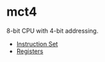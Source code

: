 # mct4
8-bit CPU with 4-bit addressing.

- [Instruction Set](docs/InstructionSet.md)
- [Registers](docs/Registers.md)
